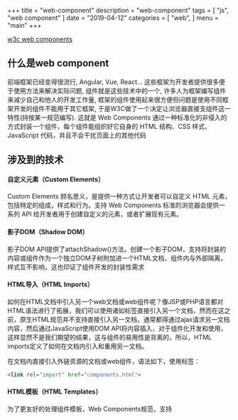 +++
title = "web-component"
description = "web-component"
tags = [
    "js", "web component"
]
date = "2019-04-12"
categories = [
    "web",
]
menu = "main"
+++

[w3c web components](https://w3c.github.io/webcomponents/)

## 什么是web component

前端框架已经变得很流行, Angular, Vue, React... 这些框架为开发者提供很多便于使用方法来解决实际问题, 组件就是这些技术中的一个, 许多人为框架编写组件来减少自己和他人的开发工作量, 框架的组件使用起来很方便但问题是使用不同框架开发的组件不能用于其它框架, 于是W3C做了一个决定让浏览器直接支组件这一特性(持按某一规范编写). 这就是 Web Components 通过一种标准化的非侵入的方式封装一个组件，每个组件能组织好它自身的 HTML 结构、CSS 样式、JavaScript 代码，并且不会干扰页面上的其他代码<br>

## 涉及到的技术

#### 自定义元素（Custom Elements）

Custom Elements 顾名思义，是提供一种方式让开发者可以自定义 HTML 元素，包括特定的组成，样式和行为。支持 Web Components 标准的浏览器会提供一系列 API 给开发者用于创建自定义的元素，或者扩展现有元素。

#### 影子DOM（Shadow DOM）

影子DOM API提供了attachShadow()方法，创建一个影子DOM，支持将封装的内容或组件作为一个独立DOM子树附加进一个HTML文档，组件内与外部隔离，样式互不影响，这也印证了组件开发的封装性需求

#### HTML导入（HTML Imports）

如何在HTML文档中引入另一个web文档或web组件呢？像JSP或PHP语言都对HTML语法进行了拓展，我们可以使用诸如<include>标签直接引入另一个文档，然而在这之前，原生HTML规范并不支持直接引入另一文档，通常都得通过ajax请求另一文档内容，然后通过JavaScript使用DOM API将内容插入，对于组件化开发和使用，这样显然不是我们期望的结果，这与组件的易用性是背离的，所以，HTML imports定义了如何在文档内引入和重用另一文档。

在文档内直接引入外链资源的文档或web组件，语法如下，使用<link>标签：
```html
<link rel="import" href="components.html">
```

#### HTML模板（HTML Templates）

为了更友好的处理组件模板，Web Components规范，支持<template>模板标签，HTML模板定义了使用<template>标签声明可以通过脚本操作插入文档的HTML模板片段：

```html
<template id="menusTemplate">
    <ul>
        <li>Home</li>
        <li>About</li>
    </ul>
</template>
```

使用脚本操作，该元素content属性可访问模板内容：

```js
var menusTemplate = document.querySelector('#menusTemplate');
var frag = document.importNode(menusTemplate.content, true);
document.querySelector('.menus').appendChild(frag);
```

> TEMPLATE标签:
> <template>标签本质上与其他HTML内置标签一样，可以使用DOM API进行操作，但是需要明白，在将模板激活（生成DOM或插入文档）前：
> 1.<template>标签内的内容不会被渲染；
> 2.标签内的图片，等媒体资源不会被加载；
> 3.标签不会出现在DOM树，审查元素看不到;


## 实例

```html
<!DOCTYPE html>
<html lang="en">
<head>
  <meta charset="UTF-8">
  <meta name="viewport" content="width=device-width, initial-scale=1.0">
  <meta http-equiv="X-UA-Compatible" content="ie=edge">
  <script src="./components/components.js"></script>
  <style>
    /* 选择所有已定义的元素 */
    :defined {
      font-style: italic;
    }
    /* 全局的样式将不会对 national-flag 里的样式产生影响 */
    img {
      width: 500px;
      height: 500px;
      background: red;
      display: block;
    }
    .flag {
      text-align: center;
      user-select: none;
    }
    label {
      cursor: pointer;
    }
  </style>
  <title>Web Component</title>
</head>
<body>
  <div class="flag">
    <national-flag id="national-flag" country='America'>
      <p>国旗</p> <!-- 此处代码将在 slot 位置显示 -->
    </national-flag><br>

    <p id="country-choice">选择国家旗帜:
      <label><input type="radio" name="country" value="America" checked="checked">America</label>
      <label><input type="radio" name="country" value="England">England</label>
      <label><input type="radio" name="country" value="France">France</label>
      <label><input type="radio" name="country" value="*">Other</label>
    </p>
  </div>

  <script>
    document.getElementById('country-choice').addEventListener('click', ev => {
      window['ev'] = ev;
      if (ev.target.nodeName.toLowerCase() === 'input' && ev.target.name === 'country') {
        document.getElementById('national-flag').country = ev.target.value;
      }
    })
  </script>
</body>
</html>

```

```js
const _FLAGS_PATH_MAP = {
  'america': './components/assert/America.svg',
  'england': './components/assert/England.svg',
  'france': './components/assert/France.svg',
  'unknown': './components/assert/Unknown.svg',
};


class NationalFlag extends HTMLElement {
  constructor() {
    super();
    this.isInint = false;
  }

  connectedCallback() {
    console.log('connectedCallback is called.');
    const shadowRoot = this.attachShadow({mode: 'open'});
    shadowRoot.innerHTML = `
    <style>
      img {
        width: 128px;
        height: 128px;
      }
    </style>

    <img src="${this._getCountryFlag(this.country)}" />
    <slot><slot>
    `;
    this.isInint = true;
  }

  disconnectedCallback() {
    console.log('disconnectedCallback is called.');
  }

  get country() {
    return this.getAttribute('country');
  }

  set country(country) {
    console.log(`set country: ${country}`);
    this.setAttribute('country', country);
    const img = this.shadowRoot.querySelector('img');
    img.src = this._getCountryFlag(this.country);
  }

  _getCountryFlag(country) {
    country = country.toLowerCase();
    let path = _FLAGS_PATH_MAP[country];
    path = path ? path : _FLAGS_PATH_MAP.unknown;
    return path;
  }
}
// 定义 national-flag 标签
customElements.define('national-flag', NationalFlag);

```

直接看[源码](https://github.com/simeon49/javascript-practices/tree/master/project_10_web_component) <br>
直接看[Demo](https://simeon49.github.io/javascript-practices/project_10_web_component/index.html) <br>
